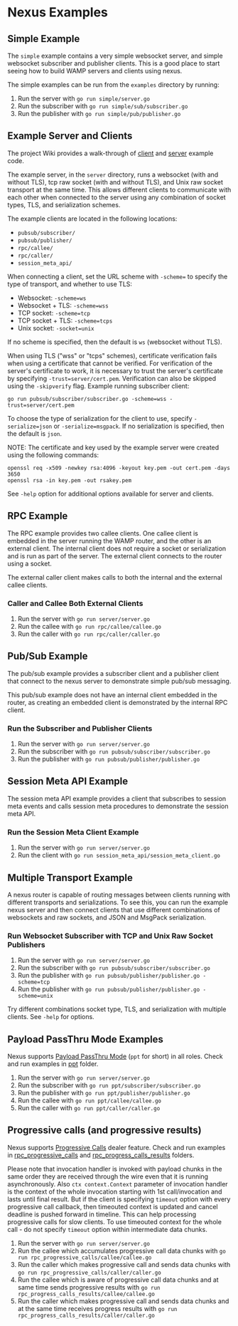 # Nexus Examples

## Simple Example

The `simple` example contains a very simple websocket server, and simple websocket subscriber and publisher clients.
This is a good place to start seeing how to build WAMP servers and clients using nexus.

The simple examples can be run from the `examples` directory by running:

1. Run the server with `go run simple/server.go`
2. Run the subscriber with `go run simple/sub/subscriber.go`
3. Run the publisher with `go run simple/pub/publisher.go`

## Example Server and Clients

The project Wiki provides a walk-through of [client](https://github.com/gammazero/nexus/wiki/Client-Library) and
[server](https://github.com/gammazero/nexus/wiki/Router-Library) example code.

The example server, in the `server` directory, runs a websocket (with and without TLS), tcp raw socket
(with and without TLS), and Unix raw socket transport at the same time.  This allows different clients to
communicate with each other when connected to the server using any combination of socket types, TLS, and
serialization schemes.

The example clients are located in the following locations:

- `pubsub/subscriber/`
- `pubsub/publisher/`
- `rpc/callee/`
- `rpc/caller/`
- `session_meta_api/`

When connecting a client, set the URL scheme with `-scheme=` to specify the type of transport, and
whether to use TLS:

- Websocket: `-scheme=ws`
- Websocket + TLS: `-scheme=wss`
- TCP socket: `-scheme=tcp`
- TCP socket + TLS: `-scheme=tcps`
- Unix socket: `-socket=unix`

If no scheme is specified, then the default is `ws` (websocket without TLS).

When using TLS ("wss" or "tcps" schemes), certificate verification fails when using a certificate that cannot
be verified.  For verification of the server's certificate to work, it is necessary to trust the server's
certificate by specifying `-trust=server/cert.pem`.  Verification can also be skipped using the
`-skipverify` flag.  Example running subscriber client:

```
go run pubsub/subscriber/subscriber.go -scheme=wss -trust=server/cert.pem
```

To choose the type of serialization for the client to use, specify `-serialize=json` or `-serialize=msgpack`.
If no serialization is specified, then the default is `json`.

NOTE: The certificate and key used by the example server were created using the following commands:

```
openssl req -x509 -newkey rsa:4096 -keyout key.pem -out cert.pem -days 3650
openssl rsa -in key.pem -out rsakey.pem
```

See `-help` option for additional options available for server and clients.

## RPC Example

The RPC example provides two callee clients.  One callee client is embedded in the server running the WAMP
router, and the other is an external client.  The internal client does not require a socket or serialization
and is run as part of the server.  The external client connects to the router using a socket.

The external caller client makes calls to both the internal and the external callee clients.

### Caller and Callee Both External Clients

1. Run the server with `go run server/server.go`
2. Run the callee with `go run rpc/callee/callee.go`
3. Run the caller with `go run rpc/caller/caller.go`

## Pub/Sub Example

The pub/sub example provides a subscriber client and a publisher client that connect to the nexus server to
demonstrate simple pub/sub messaging.

This pub/sub example does not have an internal client embedded in the router, as creating an embedded client
is demonstrated by the internal RPC client.

### Run the Subscriber and Publisher Clients

1. Run the server with `go run server/server.go`
2. Run the subscriber with `go run pubsub/subscriber/subscriber.go`
3. Run the publisher with `go run pubsub/publisher/publisher.go`

## Session Meta API Example

The session meta API example provides a client that subscribes to session meta events and calls session meta
procedures to demonstrate the session meta API.

### Run the Session Meta Client Example

1. Run the server with `go run server/server.go`
2. Run the client with `go run session_meta_api/session_meta_client.go`

## Multiple Transport Example

A nexus router is capable of routing messages between clients running with different transports and
serializations.  To see this, you can run the example nexus server and then connect clients that use different
combinations of websockets and raw sockets, and JSON and MsgPack serialization.

### Run Websocket Subscriber with TCP and Unix Raw Socket Publishers

1. Run the server with `go run server/server.go`
2. Run the subscriber with `go run pubsub/subscriber/subscriber.go`
3. Run the publisher with `go run pubsub/publisher/publisher.go -scheme=tcp`
4. Run the publisher with `go run pubsub/publisher/publisher.go -scheme=unix`

Try different combinations socket type, TLS, and serialization with multiple clients.  See `-help` for options.

## Payload PassThru Mode Examples

Nexus supports [Payload PassThru Mode](https://wamp-proto.org/wamp_latest_ietf.html#name-payload-passthru-mode)
(`ppt` for short) in all roles. Check and run examples in [ppt](ppt) folder.

1. Run the server with `go run server/server.go`
2. Run the subscriber with `go run ppt/subscriber/subscriber.go`
3. Run the publisher with `go run ppt/publisher/publisher.go`
4. Run the callee with `go run ppt/callee/callee.go`
5. Run the caller with `go run ppt/caller/caller.go`

## Progressive calls (and progressive results)

Nexus supports [Progressive Calls](https://wamp-proto.org/wamp_latest_ietf.html#name-progressive-calls)
dealer feature. Check and run examples in [rpc_progressive_calls](./rpc_progressive_calls) and
[rpc_progress_calls_results](./rpc_progress_calls_results) folders.

Please note that invocation handler is invoked with payload chunks in the same order they are received through the wire
even that it is running asynchronously. Also `ctx context.Context` parameter of invocation handler is the context of
the whole invocation starting with 1st call/invocation and lasts until final result. But if the client is
specifying `timeout` option with every progressive call callback, then timeouted context is updated and
cancel deadline is pushed forward in timeline. This can help processing progressive calls for slow clients.
To use timeouted context for the whole call - do not specify `timeout` option within intermediate data chunks.

1. Run the server with `go run server/server.go`
2. Run the callee which accumulates progressive call data chunks with `go run rpc_progressive_calls/callee/callee.go`
3. Run the caller which makes progressive call and sends data chunks with `go run rpc_progressive_calls/caller/caller.go`
4. Run the callee which is aware of progressive call data chunks and at same time sends
   progressive results with `go run rpc_progress_calls_results/callee/callee.go`
5. Run the caller which makes progressive call and sends data chunks and at the same time
   receives progress results with `go run rpc_progress_calls_results/caller/caller.go`
